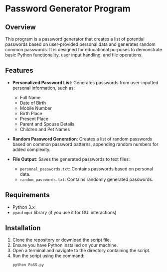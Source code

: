 # Password Generator Program

## Overview
This program is a password generator that creates a list of potential passwords based on user-provided personal data and generates random common passwords. It is designed for educational purposes to demonstrate basic Python functionality, user input handling, and file operations.

## Features
- **Personalized Password List**: Generates passwords from user-inputted personal information, such as:
  - Full Name
  - Date of Birth
  - Mobile Number
  - Birth Place
  - Present Place
  - Parent and Spouse Details
  - Children and Pet Names

- **Random Password Generation**: Creates a list of random passwords based on common password patterns, appending random numbers for added complexity.

- **File Output**: Saves the generated passwords to text files:
  - `personal_passwords.txt`: Contains passwords based on personal data.
  - `random_passwords.txt`: Contains randomly generated passwords.

## Requirements
- Python 3.x
- `pyautogui` library (if you use it for GUI interactions)

## Installation
1. Clone the repository or download the script file.
2. Ensure you have Python installed on your machine.
3. Open a terminal and navigate to the directory containing the script.
4. Run the script using the command:
   ```bash
   python PaSS.py
